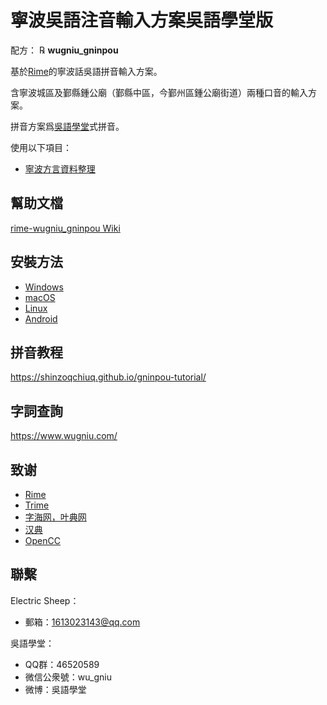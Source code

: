 # 寧波吳語注音輸入方案吳語學堂版

配方： ℞ **wugniu_gninpou**

基於[Rime](https://rime.im/)的寧波話吳語拼音輸入方案。

含寧波城區及鄞縣鍾公廟（鄞縣中區，今鄞州區鍾公廟街道）兩種口音的輸入方案。

拼音方案爲[吳語學堂](https://www.wugniu.com/)式拼音。

使用以下項目：

- [寧波方言資料整理](https://github.com/shinzoqchiuq/gninpou-dialect)

## 幫助文檔

[rime-wugniu_gninpou Wiki](https://github.com/NGLI/rime-wugniu_gninpou/wiki)

## 安裝方法

- [Windows](https://ngli.github.io/rime-wugniu/安装方法/Windows.html)
- [macOS](https://ngli.github.io/rime-wugniu/安装方法/macOS.html)
- [Linux](https://ngli.github.io/rime-wugniu/安装方法/Linux.html)
- [Android](https://ngli.github.io/rime-wugniu/安装方法/Android.html)

## 拼音教程

https://shinzoqchiuq.github.io/gninpou-tutorial/

## 字詞查詢

https://www.wugniu.com/

## 致谢

- [Rime](https://rime.im/)
- [Trime](https://github.com/osfans/trime)
- [字海网，叶典网](http://yedict.com/)
- [汉典](http://www.zdic.net/)
- [OpenCC](https://opencc.byvoid.com/)

## 聯繫

Electric Sheep：

- 郵箱：1613023143@qq.com

吳語學堂：

- QQ群：46520589
- 微信公衆號：wu_gniu
- 微博：吳語學堂
